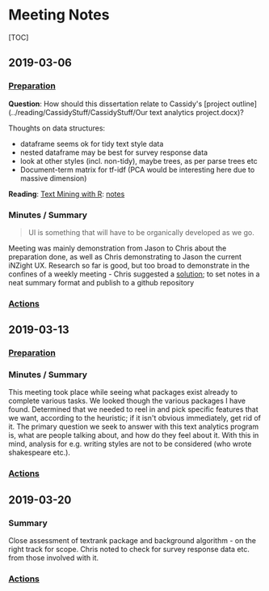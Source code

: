 # Meeting Notes

[TOC]

## 2019-03-06

### [Preparation](./TODO.md#2019-02-27)

**Question**: How should this dissertation relate to Cassidy's [project outline](../reading/CassidyStuff/CassidyStuff/Our text analytics project.docx)?

Thoughts on data structures:

- dataframe seems ok for tidy text style data
- nested dataframe may be best for survey response data
- look at other styles (incl. non-tidy), maybe trees, as per parse trees etc
- Document-term matrix for tf-idf (PCA would be interesting here due to massive dimension)

**Reading**: [Text Mining with R](https://www.tidytextmining.com): [notes](../notes/text_mining_with_r.md)

### Minutes / Summary

>  UI is something that will have to be organically developed as we go.

Meeting was mainly demonstration from Jason to Chris about the preparation done, as well as Chris demonstrating to Jason the current iNZight UX. Research so far is good, but too broad to demonstrate in the confines of a weekly meeting - Chris suggested a [solution](#actions); to set notes in a neat summary format and publish to a github repository

### [Actions](./TODO.md#2019-03-06)

## 2019-03-13

### [Preparation](./TODO.md#2019-03-06)

### Minutes / Summary

This meeting took place while seeing what packages exist already to complete various tasks. We looked though the various packages I have found. Determined that we needed to reel in and pick specific features that we want, according to the heuristic; if it isn't obvious immediately, get rid of it. The primary question we seek to answer with this text analytics program is, what are people talking about, and how do they feel about it. With this in mind, analysis for e.g. writing styles are not to be considered (who wrote shakespeare etc.).

### [Actions](./TODO.md#2019-03-13)

## 2019-03-20

### Summary

Close assessment of textrank package and background algorithm - on the right track for scope. Chris noted to check for survey response data etc. from those involved with it.

### [Actions](./TODO.md#2019-03-20)